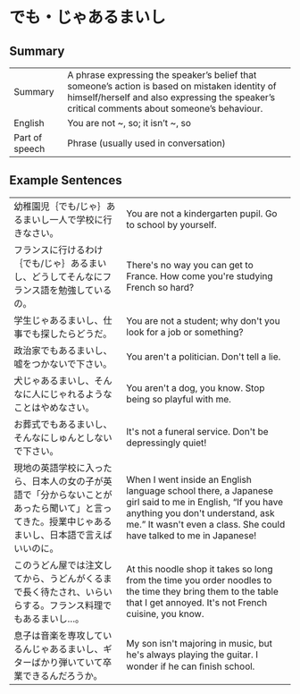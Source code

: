 # でも・じゃあるまいし

## Summary

<table><tr>   <td>Summary</td>   <td>A phrase expressing the speaker’s belief that someone’s action is based on mistaken identity of himself/herself and also expressing the speaker’s critical comments about someone’s behaviour.</td></tr><tr>   <td>English</td>   <td>You are not ~, so; it isn’t ~, so</td></tr><tr>   <td>Part of speech</td>   <td>Phrase (usually used in conversation)</td></tr></table>

## Example Sentences

<table><tr>   <td>幼稚園児｛でも/じゃ｝あるまいし一人で学校に行きなさい。</td>   <td>You are not a kindergarten pupil. Go to school by yourself.</td></tr><tr>   <td>フランスに行けるわけ｛でも/じゃ｝あるまいし、どうしてそんなにフランス語を勉強しているの。</td>   <td>There's no way you can get to France. How come you're studying French so hard?</td></tr><tr>   <td>学生じゃあるまいし、仕事でも探したらどうだ。</td>   <td>You are not a student; why don't you look for a job or something?</td></tr><tr>   <td>政治家でもあるまいし、嘘をつかないで下さい。</td>   <td>You aren't a politician. Don't tell a lie.</td></tr><tr>   <td>犬じゃあるまいし、そんなに人にじゃれるようなことはやめなさい。</td>   <td>You aren't a dog, you know. Stop being so playful with me.</td></tr><tr>   <td>お葬式でもあるまいし、そんなにしゅんとしないで下さい。</td>   <td>It's not a funeral service. Don't be depressingly quiet!</td></tr><tr>   <td>現地の英語学校に入ったら、日本人の女の子が英語で「分からないことがあったら聞いて」と言ってきた。授業中じゃあるまいし、日本語で言えばいいのに。</td>   <td>When I went inside an English language school there, a Japanese girl said to me in English, &ldquo;If you have anything you don't understand, ask me.&rdquo; It wasn't even a class. She could have talked to me in Japanese!</td></tr><tr>   <td>このうどん屋では注文してから、うどんがくるまで長く待たされ、いらいらする。フランス料理でもあるまいし…。</td>   <td>At this noodle shop it takes so long from the time you order noodles to the time they bring them to the table that I get annoyed. It's not French cuisine, you know.</td></tr><tr>   <td>息子は音楽を専攻しているんじゃあるまいし、ギターばかり弾いていて卒業できるんだろうか。</td>   <td>My son isn't majoring in music, but he's always playing the guitar. I wonder if he can ﬁnish school.</td></tr></table>

